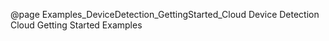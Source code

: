 @page Examples_DeviceDetection_GettingStarted_Cloud Device Detection Cloud Getting Started Examples

